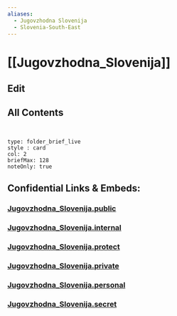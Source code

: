 ```yaml
---
aliases:
  - Jugovzhodna Slovenija
  - Slovenia-South-East
---
```


# [[Jugovzhodna_Slovenija]] 


## Edit

## All Contents

```folderv
```

```folderv
```

```ccard
type: folder_brief_live
style : card
col: 2
briefMax: 128
noteOnly: true
```



## Confidential Links & Embeds: 

### [Jugovzhodna_Slovenija.public](/_public/\Earth\Continent\Europe\Europe~Central\Slovenia\Regions~SloveniaJugovzhodna_Slovenija.public.md) 

### [Jugovzhodna_Slovenija.internal](/_internal/\Earth\Continent\Europe\Europe~Central\Slovenia\Regions~SloveniaJugovzhodna_Slovenija.internal.md) 

### [Jugovzhodna_Slovenija.protect](/_protect/\Earth\Continent\Europe\Europe~Central\Slovenia\Regions~SloveniaJugovzhodna_Slovenija.protect.md) 

### [Jugovzhodna_Slovenija.private](/_private/\Earth\Continent\Europe\Europe~Central\Slovenia\Regions~SloveniaJugovzhodna_Slovenija.private.md) 

### [Jugovzhodna_Slovenija.personal](/_personal/\Earth\Continent\Europe\Europe~Central\Slovenia\Regions~SloveniaJugovzhodna_Slovenija.personal.md) 

### [Jugovzhodna_Slovenija.secret](/_secret/\Earth\Continent\Europe\Europe~Central\Slovenia\Regions~SloveniaJugovzhodna_Slovenija.secret.md)

